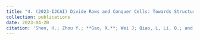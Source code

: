 ```yaml
---
title: "4. (2023-IJCAI) Divide Rows and Conquer Cells: Towards Structure Recognition for Large Tables"
collection: publications
date: 2023-04-20
citation: 'Shen, H.; Zhou Y.; **Gao, X.**; Wei J; Qiao, L, Li, Q.; and Cheng, Z. 2023. Divide Rows and Conquer Cells: Towards Structure Recognition for Large Tables. In Proceedings of the 32nd International Joint Conference on Artificial Intelligence, IJCAI-23.'
---
```

